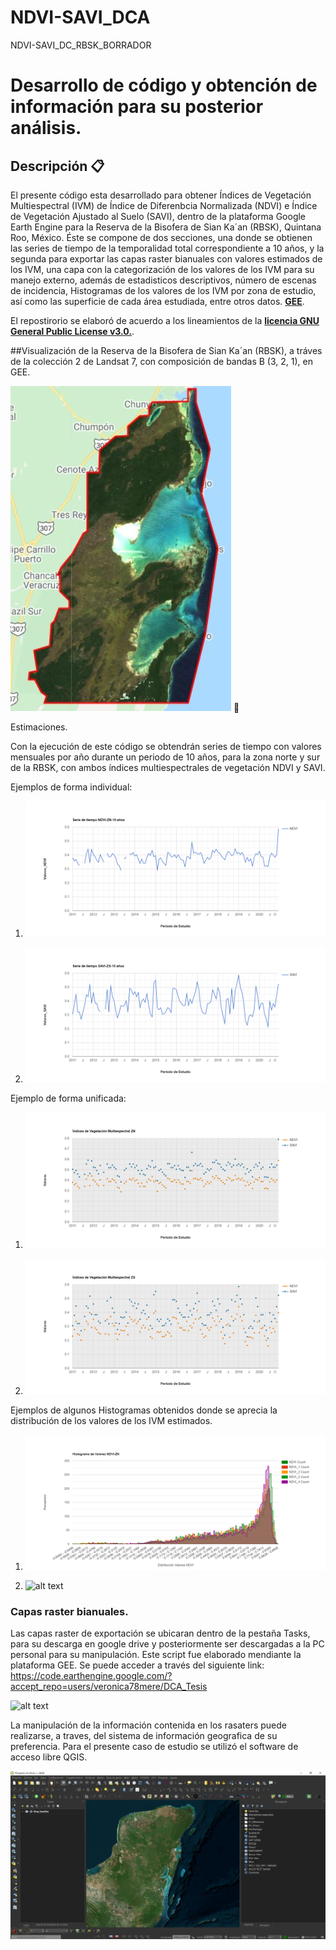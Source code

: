 # NDVI-SAVI_DCA
NDVI-SAVI_DC_RBSK_BORRADOR
# Desarrollo de código y obtención de información para su posterior análisis.

## Descripción 📋
El presente código esta desarrollado para obtener Índices de Vegetación Multiespectral (IVM) de Índice de Diferenbcia Normalizada (NDVI) e Índice de Vegetación Ajustado al Suelo (SAVI), dentro de la plataforma Google Earth Engine para la Reserva de la Bisofera de Sian Ka´an (RBSK), Quintana Roo, México. Éste se compone de dos secciones, una donde se obtienen las series de tiempo de la temporalidad total correspondiente a 10 años, y la segunda para exportar las capas raster bianuales con valores estimados de los IVM, una capa con la categorización de los valores de los IVM para su manejo externo, además de estadisticos descriptivos, número de escenas de incidencia, Histogramas de los valores de los IVM por zona de estudio, así como las superficie de cada área estudiada, entre otros datos.   [**GEE**](https://developers.google.com/earth-engine/guides/getstarted?hl=en).

El repostirorio se elaboró de acuerdo a los lineamientos de la [**licencia GNU General Public License v3.0.**](https://choosealicense.com/licenses/gpl-3.0/).

##Visualización de la Reserva de la Bisofera de Sian Ka´an (RBSK), a tráves de la colección 2 de Landsat 7, con composición de bandas B (3, 2, 1), en GEE.

![alt text](https://github.com/demostenesmx/NDVI-SAVI_DCA/blob/main/C02_B_3_2_1_RBSK.JPG) 📖

Estimaciones.

Con la ejecución de este código se obtendrán series de tiempo con valores mensuales por año durante un periodo de 10 años, para la zona norte y sur de la RBSK, con ambos índices multiespectrales de vegetación NDVI y SAVI.

Ejemplos de forma individual:

1. ![alt text](https://github.com/demostenesmx/NDVI-SAVI_DCA/blob/main/NDVI-ZN_01.png)

2. ![alt text](https://github.com/demostenesmx/NDVI-SAVI_DCA/blob/main/SAVI-ZS.png)

Ejemplo de forma unificada:

1. ![alt text](https://github.com/demostenesmx/NDVI-SAVI_DCA/blob/main/IVM_ZN_NDVI-SAVI.png)

2. ![alt text](https://github.com/demostenesmx/NDVI-SAVI_DCA/blob/main/IVM_ZS_NDVI-SAVI.png)

Ejemplos de algunos Histogramas obtenidos donde se aprecia la distribución de los valores de los IVM estimados. 

1. ![alt text](https://github.com/demostenesmx/NDVI-SAVI_DCA/blob/main/NDVI-ZN.png)

2. ![alt text]( )


### Capas raster bianuales. 
Las capas raster de exportación se ubicaran dentro de la pestaña Tasks, para su descarga en google drive y posteriormente ser descargadas a la PC personal para su manipulación. Este script fue elaborado mendiante la plataforma GEE. Se puede acceder a través del siguiente link: https://code.earthengine.google.com/?accept_repo=users/veronica78mere/DCA_Tesis

![alt text](https://github.com/demostenesmx/NDVI-SAVI_DCA/blob/main/Raster_Exportación.JPG)

La manipulación de la información contenida en los rasaters puede realizarse, a traves, del sistema de información geografica de su preferencia. Para el presente caso de estudio se utilizó el software de acceso libre QGIS.

![alt text](https://github.com/demostenesmx/NDVI-SAVI_DCA/blob/main/QGis.JPG)
